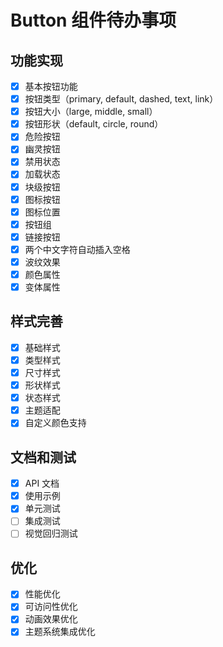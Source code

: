 # Button 组件待办事项

## 功能实现
- [x] 基本按钮功能
- [x] 按钮类型（primary, default, dashed, text, link）
- [x] 按钮大小（large, middle, small）
- [x] 按钮形状（default, circle, round）
- [x] 危险按钮
- [x] 幽灵按钮
- [x] 禁用状态
- [x] 加载状态
- [x] 块级按钮
- [x] 图标按钮
- [x] 图标位置
- [x] 按钮组
- [x] 链接按钮
- [x] 两个中文字符自动插入空格
- [x] 波纹效果
- [x] 颜色属性
- [x] 变体属性

## 样式完善
- [x] 基础样式
- [x] 类型样式
- [x] 尺寸样式
- [x] 形状样式
- [x] 状态样式
- [x] 主题适配
- [x] 自定义颜色支持

## 文档和测试
- [x] API 文档
- [x] 使用示例
- [x] 单元测试
- [ ] 集成测试
- [ ] 视觉回归测试

## 优化
- [x] 性能优化
- [x] 可访问性优化
- [x] 动画效果优化
- [x] 主题系统集成优化
